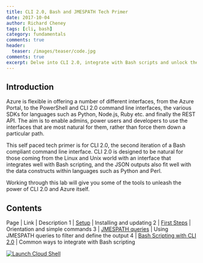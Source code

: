 ```yaml
---
title: CLI 2.0, Bash and JMESPATH Tech Primer
date: 2017-10-04
author: Richard Cheney
tags: [cli, bash]
category: fundamentals
comments: true
header:
  teaser: /images/teaser/code.jpg
comments: true
excerpt: Delve into CLI 2.0, integrate with Bash scripts and unlock the power of the JMESPATH queries
---
```


## Introduction

Azure is flexible in offering a number of different interfaces, from the Azure Portal, to the PowerShell and CLI 2.0 command line interfaces, the various SDKs for languages such as Python, Node.js, Ruby etc. and finally the REST API.  The aim is to enable admins, power users and developers to use the interfaces that are most natural for them, rather than force them down a particular path.

This self paced tech primer is for CLI 2.0, the second iteration of a Bash compliant command line interface.  CLI 2.0 is designed to be natural for those coming from the Linux and Unix world with an interface that integrates well with Bash scripting, and the JSON outputs also fit well with the data constructs within languages such as Python and Perl.

Working through this lab will give you some of the tools to unleash the power of CLI 2.0 and Azure itself.

## Contents

Page | Link | Description
1 | <a href="/fundamentals/cli/cli-1-setup" target="_self">Setup</a> | Installing and updating
2 | <a href="/fundamentals/cli/cli-2-firststeps" target="_self">First Steps</a> | Orientation and simple commands
3 | <a href="/fundamentals/cli/cli-3-jmespath" target="_self">JMESPATH queries</a> | Using JMESPATH queries to filter and define the output
4 | <a href="/fundamentals/cli/cli-4-bash" target="_self">Bash Scripting with CLI 2.0</a> | Common ways to integrate with Bash scripting

[![Launch Cloud Shell](https://shell.azure.com/images/launchcloudshell.png "Launch Cloud Shell")](https://shell.azure.com)
